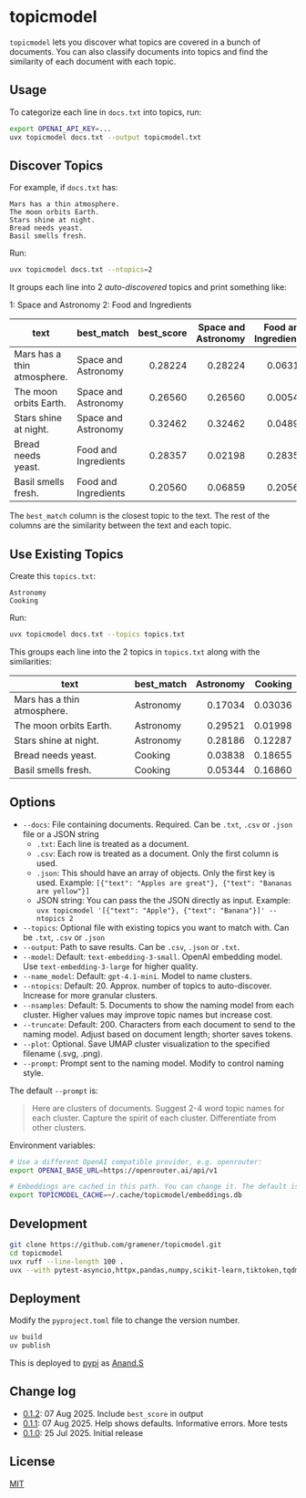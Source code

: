 # topicmodel

`topicmodel` lets you discover what topics are covered in a bunch of documents. You can also classify documents into topics and find the similarity of each document with each topic.

## Usage

To categorize each line in `docs.txt` into topics, run:

```bash
export OPENAI_API_KEY=...
uvx topicmodel docs.txt --output topicmodel.txt
```

## Discover Topics

For example, if `docs.txt` has:

```text
Mars has a thin atmosphere.
The moon orbits Earth.
Stars shine at night.
Bread needs yeast.
Basil smells fresh.
```

Run:

```bash
uvx topicmodel docs.txt --ntopics=2
```

It groups each line into 2 _auto-discovered_ topics and print something like:

1: Space and Astronomy
2: Food and Ingredients

| text                        | best_match           | best_score | Space and Astronomy | Food and Ingredients |
| --------------------------- | -------------------- | ---------: | ------------------: | -------------------: |
| Mars has a thin atmosphere. | Space and Astronomy  |    0.28224 |             0.28224 |              0.06313 |
| The moon orbits Earth.      | Space and Astronomy  |    0.26560 |             0.26560 |              0.00546 |
| Stars shine at night.       | Space and Astronomy  |    0.32462 |             0.32462 |              0.04896 |
| Bread needs yeast.          | Food and Ingredients |    0.28357 |             0.02198 |              0.28357 |
| Basil smells fresh.         | Food and Ingredients |    0.20560 |             0.06859 |              0.20560 |

The `best_match` column is the closest topic to the text. The rest of the columns are the similarity between the text and each topic.

## Use Existing Topics

Create this `topics.txt`:

```text
Astronomy
Cooking
```

Run:

```bash
uvx topicmodel docs.txt --topics topics.txt
```

This groups each line into the 2 topics in `topics.txt` along with the similarities:

| text                        | best_match | Astronomy | Cooking |
| --------------------------- | ---------- | --------: | ------: |
| Mars has a thin atmosphere. | Astronomy  |   0.17034 | 0.03036 |
| The moon orbits Earth.      | Astronomy  |   0.29521 | 0.01998 |
| Stars shine at night.       | Astronomy  |   0.28186 | 0.12287 |
| Bread needs yeast.          | Cooking    |   0.03838 | 0.18655 |
| Basil smells fresh.         | Cooking    |   0.05344 | 0.16860 |

## Options

- `--docs`: File containing documents. Required. Can be `.txt`, `.csv` or `.json` file or a JSON string
  - `.txt`: Each line is treated as a document.
  - `.csv`: Each row is treated as a document. Only the first column is used.
  - `.json`: This should have an array of objects. Only the first key is used. Example: `[{"text": "Apples are great"}, {"text": "Bananas are yellow"}]`
  - JSON string: You can pass the the JSON directly as input. Example: `uvx topicmodel '[{"text": "Apple"}, {"text": "Banana"}]' --ntopics 2`
- `--topics`: Optional file with existing topics you want to match with. Can be `.txt`, `.csv` or `.json`
- `--output`: Path to save results. Can be `.csv`, `.json` or `.txt`.
- `--model`: Default: `text-embedding-3-small`. OpenAI embedding model. Use `text-embedding-3-large` for higher quality.
- `--name_model`: Default: `gpt-4.1-mini`. Model to name clusters.
- `--ntopics`: Default: 20. Approx. number of topics to auto-discover. Increase for more granular clusters.
- `--nsamples`: Default: 5. Documents to show the naming model from each cluster. Higher values may improve topic names but increase cost.
- `--truncate`: Default: 200. Characters from each document to send to the naming model. Adjust based on document length; shorter saves tokens.
- `--plot`: Optional. Save UMAP cluster visualization to the specified filename (.svg, .png).
- `--prompt`: Prompt sent to the naming model. Modify to control naming style.

The default `--prompt` is:

> Here are clusters of documents. Suggest 2-4 word topic names for each cluster.
> Capture the spirit of each cluster. Differentiate from other clusters.

Environment variables:

```bash
# Use a different OpenAI compatible provider, e.g. openrouter:
export OPENAI_BASE_URL=https://openrouter.ai/api/v1

# Embeddings are cached in this path. You can change it. The default is:
export TOPICMODEL_CACHE=~/.cache/topicmodel/embeddings.db
```

## Development

```bash
git clone https://github.com/gramener/topicmodel.git
cd topicmodel
uvx ruff --line-length 100 .
uvx --with pytest-asyncio,httpx,pandas,numpy,scikit-learn,tiktoken,tqdm pytest
```

## Deployment

Modify the `pyproject.toml` file to change the version number.

```bash
uv build
uv publish
```

This is deployed to [pypi](https://pypi.org/project/topicmodel/) as [Anand.S](https://pypi.org/user/Anand.S/)

## Change log

- [0.1.2](https://pypi.org/project/topicmodel/0.1.2/): 07 Aug 2025. Include `best_score` in output
- [0.1.1](https://pypi.org/project/topicmodel/0.1.1/): 07 Aug 2025. Help shows defaults. Informative errors. More tests
- [0.1.0](https://pypi.org/project/topicmodel/0.1.0/): 25 Jul 2025. Initial release

## License

[MIT](LICENSE)
